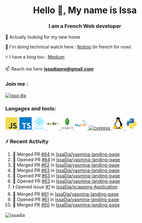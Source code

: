 <h1 align="center">Hello 👋, My name is Issa</h1>
<h3 align="center">I am a French Web developer</h3>


🔭 Actually looking for my new home


📝 I'm doing technical watch here :  [Notion](https://www.notion.so/Veille-Techno-Issa-2572f315bd9348c3a13dcb8b8c3cdb0d) (in french for now)

⚡ I have a blog too : [Medium](https://medium.com/@issadia)

📫 Reach me here **issadiapro@gmail.com**

<h3 align="left">Join me :</h3>
<p align="left">
<a href="https://linkedin.com/in/issa-dia-dev/" target="blank"><img align="center" src="https://raw.githubusercontent.com/rahuldkjain/github-profile-readme-generator/master/src/images/icons/Social/linked-in-alt.svg" alt="issa dia" height="30" width="40" /></a>
</p>

<h3 align="left">Langages and tools:</h3>
<p align="left"> 
  <a href="https://developer.mozilla.org/en-US/docs/Web/JavaScript" target="_blank"> <img src="https://raw.githubusercontent.com/devicons/devicon/master/icons/javascript/javascript-original.svg" alt="javascript" width="40" height="40"/> </a>
  <a href="https://www.typescriptlang.org/" target="_blank"> <img src="https://raw.githubusercontent.com/devicons/devicon/master/icons/typescript/typescript-original.svg" alt="typescript" width="40" height="40"/> </a>
  <a href="https://reactjs.org/" target="_blank"> <img src="https://raw.githubusercontent.com/devicons/devicon/master/icons/react/react-original-wordmark.svg" alt="react" width="40" height="40"/> </a>
  <a href="https://nodejs.org" target="_blank"> <img src="https://raw.githubusercontent.com/devicons/devicon/master/icons/nodejs/nodejs-original-wordmark.svg" alt="nodejs" width="40" height="40"/> </a>
   <a href="https://www.mongodb.com/" target="_blank"> <img src="https://raw.githubusercontent.com/devicons/devicon/master/icons/mongodb/mongodb-original-wordmark.svg" alt="mongodb" width="40" height="40"/> </a>
  <a href="https://www.mysql.com/" target="_blank"> <img src="https://raw.githubusercontent.com/devicons/devicon/master/icons/mysql/mysql-original-wordmark.svg" alt="mysql" width="40" height="40"/> </a>
  <a href="https://www.cypress.io" target="_blank"> <img src="https://raw.githubusercontent.com/simple-icons/simple-icons/6e46ec1fc23b60c8fd0d2f2ff46db82e16dbd75f/icons/cypress.svg" alt="cypress" width="40" height="40"/> </a>
  <a href="https://www.linux.org/" target="_blank"> <img src="https://raw.githubusercontent.com/devicons/devicon/master/icons/linux/linux-original.svg" alt="linux" width="40" height="40"/> </a> 
    <a href="https://www.python.org" target="_blank"> <img src="https://raw.githubusercontent.com/devicons/devicon/master/icons/python/python-original.svg" alt="python" width="40" height="40"/> </a>
</p>

### :zap: Recent Activity

<!--START_SECTION:activity-->
1. 🎉 Merged PR [#64](https://github.com/IssaDia/yasmina-landing-page/pull/64) in [IssaDia/yasmina-landing-page](https://github.com/IssaDia/yasmina-landing-page)
2. 💪 Opened PR [#64](https://github.com/IssaDia/yasmina-landing-page/pull/64) in [IssaDia/yasmina-landing-page](https://github.com/IssaDia/yasmina-landing-page)
3. 🎉 Merged PR [#62](https://github.com/IssaDia/yasmina-landing-page/pull/62) in [IssaDia/yasmina-landing-page](https://github.com/IssaDia/yasmina-landing-page)
4. 🎉 Merged PR [#63](https://github.com/IssaDia/yasmina-landing-page/pull/63) in [IssaDia/yasmina-landing-page](https://github.com/IssaDia/yasmina-landing-page)
5. 💪 Opened PR [#63](https://github.com/IssaDia/yasmina-landing-page/pull/63) in [IssaDia/yasmina-landing-page](https://github.com/IssaDia/yasmina-landing-page)
6. 💪 Opened PR [#62](https://github.com/IssaDia/yasmina-landing-page/pull/62) in [IssaDia/yasmina-landing-page](https://github.com/IssaDia/yasmina-landing-page)
7. ❗️ Opened issue [#1](https://github.com/IssaDia/scapping-Application/issues/1) in [IssaDia/scapping-Application](https://github.com/IssaDia/scapping-Application)
8. 🎉 Merged PR [#61](https://github.com/IssaDia/yasmina-landing-page/pull/61) in [IssaDia/yasmina-landing-page](https://github.com/IssaDia/yasmina-landing-page)
9. 💪 Opened PR [#61](https://github.com/IssaDia/yasmina-landing-page/pull/61) in [IssaDia/yasmina-landing-page](https://github.com/IssaDia/yasmina-landing-page)
10. 🎉 Merged PR [#60](https://github.com/IssaDia/yasmina-landing-page/pull/60) in [IssaDia/yasmina-landing-page](https://github.com/IssaDia/yasmina-landing-page)
<!--END_SECTION:activity-->

<p><img align="center" src="https://github-readme-streak-stats.herokuapp.com/?user=issadia&" alt="issadia" /></p>

